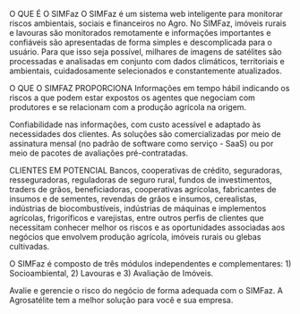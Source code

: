 O QUE É O SIMFaz
O SIMFaz é um sistema web inteligente para monitorar riscos ambientais, sociais e financeiros no Agro. No SIMFaz, imóveis rurais e lavouras são monitorados remotamente e informações importantes e confiáveis são apresentadas de forma simples e descomplicada para o usuário. Para que isso seja possível, milhares de imagens de satélites são processadas e analisadas em conjunto com dados climáticos, territoriais e ambientais, cuidadosamente selecionados e constantemente atualizados.

O QUE O SIMFAZ PROPORCIONA
Informações em tempo hábil indicando os riscos a que podem estar expostos os agentes que negociam com produtores e se relacionam com a produção agrícola na origem.

Confiabilidade nas informações, com custo acessível e adaptado às necessidades dos clientes. As soluções são comercializadas por meio de assinatura mensal (no padrão de software como serviço - SaaS) ou por meio de pacotes de avaliações pré-contratadas.

CLIENTES EM POTENCIAL
Bancos, cooperativas de crédito, seguradoras, resseguradoras, reguladoras de seguro rural, fundos de investimentos, traders de grãos, beneficiadoras, cooperativas agrícolas, fabricantes de insumos e de sementes, revendas de grãos e insumos, cerealistas, indústrias de biocombustíveis, indústrias de máquinas e implementos agrícolas, frigoríficos e varejistas, entre outros perfis de clientes que necessitam  conhecer melhor os riscos e as oportunidades associadas aos negócios que envolvem produção agrícola, imóveis rurais ou glebas cultivadas.

O SIMFaz é composto de três módulos independentes e complementares: 1) Socioambiental, 2) Lavouras e 3) Avaliação de Imóveis.

Avalie e gerencie o risco do negócio de forma adequada com o SIMFaz. A Agrosatélite tem a melhor solução para você e sua empresa. 	
